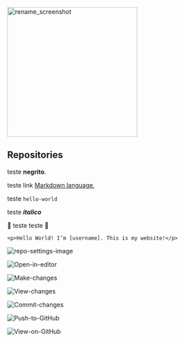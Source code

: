 <img width="300" alt="rename_screenshot" src="http://owli.com.br/wp-content/themes/thewriter/assets/images/logo-07.png">

## Repositories
teste **negrito**.

teste link [Markdown language](https://guides.github.com/features/mastering-markdown/),

teste `hello-world`

teste **_italico_**

:tada: teste teste :tada:


```
<p>Hello World! I’m [username]. This is my website!</p>
```




![repo-settings-image](https://user-images.githubusercontent.com/18093541/63130482-99e6ad80-bf88-11e9-99a1-d3cf1660b47e.png)


![Open-in-editor](https://user-images.githubusercontent.com/721500/63188833-82fb9600-c030-11e9-8777-a67c1713d59f.png)


![Make-changes](https://user-images.githubusercontent.com/721500/63188832-82fb9600-c030-11e9-9f7b-7d15385a16f0.png)


![View-changes](https://user-images.githubusercontent.com/721500/63188835-82fb9600-c030-11e9-8980-43a8231ca23a.png)


![Commit-changes](https://user-images.githubusercontent.com/721500/63188831-8262ff80-c030-11e9-809a-f87d8b544935.png)

![Push-to-GitHub](https://user-images.githubusercontent.com/721500/63188834-82fb9600-c030-11e9-9d8e-6c6ed6d48504.png)


![View-on-GitHub](https://user-images.githubusercontent.com/721500/63188836-82fb9600-c030-11e9-9bc5-cf304398500d.png)


